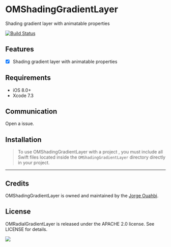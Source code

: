 # OMShadingGradientLayer

Shading gradient layer with animatable properties

[![Build Status](https://travis-ci.org/jaouahbi/OMShadingGradientLayer.svg?branch=master)](https://travis-ci.org/jaouahbi/OMShadingGradientLayer)

## Features

- [x] Shading gradient layer with animatable properties

## Requirements

- iOS 8.0+
- Xcode 7.3

## Communication

Open a issue.

## Installation

> To use OMShadingGradientLayer with a project , you must include all Swift files located inside the `OMShadingGradientLayer` directory directly in your project.

* * *

## Credits

OMShadingGradientLayer is owned and maintained by the [Jorge Ouahbi](https://twitter.com/j0rge0m).

## License

OMRadialGradientLayer is released under the APACHE 2.0 license. See LICENSE for details.

![](https://github.com/jaouahbi/OMShadingGradientLayer/blob/master/ScreenShot/ScreenShot.png)
